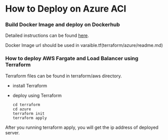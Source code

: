 # How to Deploy on Azure ACI

### Build Docker Image and deploy on Dockerhub

Detailed instructions can be found [here](https://www.stacksimplify.com/aws-eks/docker-basics/build-docker-image/).

Docker Image url should be used in varaible.tf(terraform/azure/readme.md)

### How to deploy AWS Fargate and Load Balancer using Terraform

Terraform files can be found in terraform/aws directory.

- install Terraform
- deploy using Terraform

  ```
  cd terraform
  cd azure
  terraform init
  terraform apply

  ```

After you running terraform apply, you will get the ip address of deployed server.
